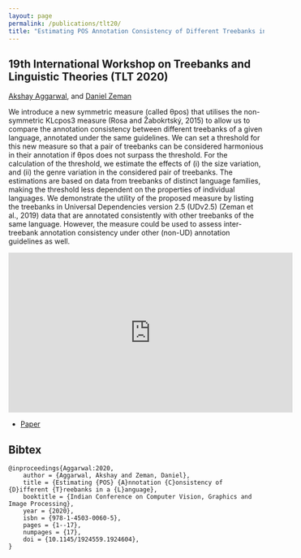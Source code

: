 ```yaml
---
layout: page
permalink: /publications/tlt20/
title: "Estimating POS Annotation Consistency of Different Treebanks in a Language"
---
```


## 19th International Workshop on Treebanks and Linguistic Theories (TLT 2020)
[Akshay Aggarwal], and [Daniel Zeman]


We introduce a new symmetric measure (called θpos)
that utilises the non-symmetric KLcpos3 measure (Rosa and Žabokrtský, 2015) to
allow us to compare the annotation consistency between different treebanks
of a given language, annotated under the same guidelines. We can set a
threshold for this new measure so that a pair of treebanks can be
considered harmonious in their annotation if θpos does not
surpass the threshold. For the calculation of the threshold, we estimate
the effects of (i) the size variation, and (ii) the genre variation in the
considered pair of treebanks. The estimations are based on data from
treebanks of distinct language families, making the threshold less
dependent on the properties of individual languages. We demonstrate the
utility of the proposed measure by listing the treebanks in Universal
Dependencies version 2.5 (UDv2.5) (Zeman et al., 2019) data that are annotated
consistently with other treebanks of the same language. However, the
measure could be used to assess inter-treebank annotation consistency under
other (non-UD) annotation guidelines as well.

<div class="media-container">
    <iframe width="560" height="315" src="https://www.youtube.com/embed/QTYNjT-1XR8" frameborder="0" allow="accelerometer; autoplay; clipboard-write; encrypted-media; gyroscope; picture-in-picture" allowfullscreen></iframe>
</div>

  * [Paper]


## Bibtex
    @inproceedings{Aggarwal:2020,
        author = {Aggarwal, Akshay and Zeman, Daniel},
        title = {Estimating {POS} {A}nnotation {C}onsistency of {D}ifferent {T}reebanks in a {L}anguage},
        booktitle = {Indian Conference on Computer Vision, Graphics and Image Processing},
        year = {2020},
        isbn = {978-1-4503-0060-5},
        pages = {1--17},
        numpages = {17},
        doi = {10.1145/1924559.1924604},
    }


[Akshay Aggarwal]: /
[Daniel Zeman]:     https://ufal.mff.cuni.cz/daniel-zeman
[Paper]:            paperlink
